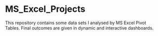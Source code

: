 # MS_Excel_Projects
This repository contains some data sets I analysed by MS Excel Pivot Tables. Final outcomes are given in dynamic and interactive dashboards.
